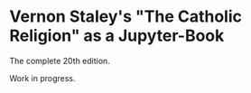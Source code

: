 # Vernon Staley's "The Catholic Religion" as a Jupyter-Book

The complete 20th edition.

Work in progress.
